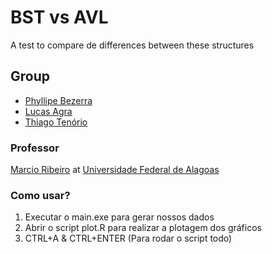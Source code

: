 # BST vs AVL

A test to compare de differences between these structures

## Group
- [Phyllipe Bezerra](https://github.com/pmba)
- [Lucas Agra](https://github.com/lucasagra)
- [Thiago Tenório](https://github.com/thitcc)

### Professor 
[Marcio Ribeiro](https://sites.google.com/a/ic.ufal.br/marcio/home) at [Universidade Federal de Alagoas](http://www.ufal.edu.br/)


### Como usar?
  1. Executar o main.exe para gerar nossos dados
  2. Abrir o script plot.R para realizar a plotagem dos gráficos
  3. CTRL+A & CTRL+ENTER (Para rodar o script todo)
